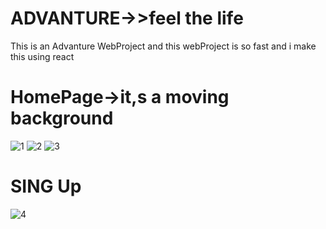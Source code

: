 # ADVANTURE->>feel the life 
 This is an Advanture WebProject and this webProject is so fast and i make this using react
# HomePage->it,s a moving background
![1](https://user-images.githubusercontent.com/49594744/117045521-6a19a380-ad31-11eb-82b1-4bc6069a8552.PNG)
![2](https://user-images.githubusercontent.com/49594744/117045532-6dad2a80-ad31-11eb-96db-5f4590104c49.PNG)
![3](https://user-images.githubusercontent.com/49594744/117045546-71d94800-ad31-11eb-96ff-f44e448d7999.PNG)
# SING Up
![4](https://user-images.githubusercontent.com/49594744/117045549-7271de80-ad31-11eb-818f-25b58e408f54.PNG)
